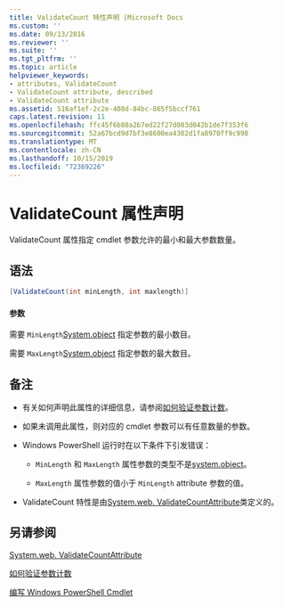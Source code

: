 ```yaml
---
title: ValidateCount 特性声明 |Microsoft Docs
ms.custom: ''
ms.date: 09/13/2016
ms.reviewer: ''
ms.suite: ''
ms.tgt_pltfrm: ''
ms.topic: article
helpviewer_keywords:
- attributes, ValidateCount
- ValidateCount attribute, described
- ValidateCount attribute
ms.assetid: 516af1ef-2c2e-408d-84bc-865f5bccf761
caps.latest.revision: 11
ms.openlocfilehash: ffc45f6b80a2b7ed22f27d083d042b1de7f353f6
ms.sourcegitcommit: 52a67bcd9d7bf3e8600ea4302d1fa8970ff9c998
ms.translationtype: MT
ms.contentlocale: zh-CN
ms.lasthandoff: 10/15/2019
ms.locfileid: "72369226"
---
```

# <a name="validatecount-attribute-declaration"></a>ValidateCount 属性声明

ValidateCount 属性指定 cmdlet 参数允许的最小和最大参数数量。

## <a name="syntax"></a>语法

```csharp
[ValidateCount(int minLength, int maxlength)]
```

#### <a name="parameters"></a>参数

需要 `MinLength`[System.object][] 指定参数的最小数目。

需要 `MaxLength`[System.object][] 指定参数的最大数目。

## <a name="remarks"></a>备注

- 有关如何声明此属性的详细信息，请参阅[如何验证参数计数][]。

- 如果未调用此属性，则对应的 cmdlet 参数可以有任意数量的参数。

- Windows PowerShell 运行时在以下条件下引发错误：

    - `MinLength` 和 `MaxLength` 属性参数的类型不是[system.object][]。

    - `MaxLength` 属性参数的值小于 `MinLength` attribute 参数的值。

- ValidateCount 特性是由[System.web. ValidateCountAttribute][]类定义的。

## <a name="see-also"></a>另请参阅

[System.web. ValidateCountAttribute][]

[如何验证参数计数][]

[编写 Windows PowerShell Cmdlet][]

[如何验证参数计数]: how-to-validate-an-argument-count.md
[编写 Windows PowerShell Cmdlet]: writing-a-windows-powershell-cmdlet.md

[System.object]: /dotnet/api/System.Int32
[System.web. ValidateCountAttribute]: /dotnet/api/System.Management.Automation.ValidateCountAttribute
